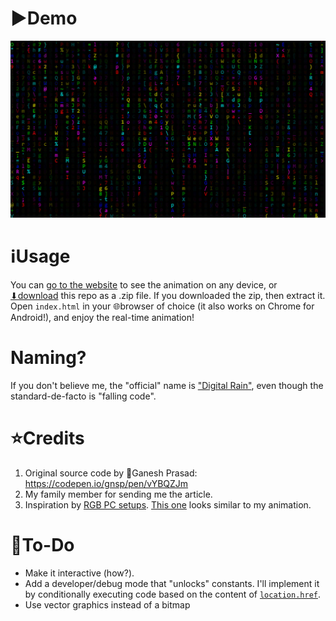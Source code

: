 # ▶️Demo
![](demo.png)

# ℹUsage
You can [go to the website](https://Rudxain.github.io/RGB-digital-rain) to see the animation on any device, or [⬇download](https://github.com/Rudxain/RGB-digital-rain/archive/refs/heads/main.zip) this repo as a .zip file. If you downloaded the zip, then extract it. Open `index.html` in your 🌐browser of choice (it also works on Chrome for Android!), and enjoy the real-time animation!

# Naming?
If you don't believe me, the "official" name is ["Digital Rain"](https://en.wikipedia.org/wiki/Matrix_digital_rain), even though the standard-de-facto is "falling code".

# ⭐Credits
1. Original source code by 👤Ganesh Prasad: https://codepen.io/gnsp/pen/vYBQZJm
2. My family member for sending me the article.
3. Inspiration by [RGB PC setups](https://redtech.lk/file/2020/01/Omega_3.png). [This one](https://reddit.com/r/pcmasterrace/comments/rhzb6i/i_built_an_rgb_side_panel_with_the_matrix_digital) looks similar to my animation.

# 📝To-Do
* Make it interactive (how?).
* Add a developer/debug mode that "unlocks" constants. I'll implement it by conditionally executing code based on the content of [`location.href`](https://developer.mozilla.org/en-US/docs/Web/API/Location/href).
* Use vector graphics instead of a bitmap
